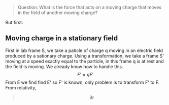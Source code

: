 >Question:
>What is the force that acts on a moving charge that moves in the field of another moving charge?

But first:
## Moving charge in a stationary field

First in lab frame S, we take a paticle of charge q moving in an electric field produced by a sationary charge. Using a transformation, we take a frame S' moving at a speed exactly equal to the particle, in this frame q is at rest and the field is moving. We already know how to handle this.
$$F'=qE'$$
From E we find find E' so F' is known, only problem is to transform F' to F. From relativity,
>$$\partial{t} $$
